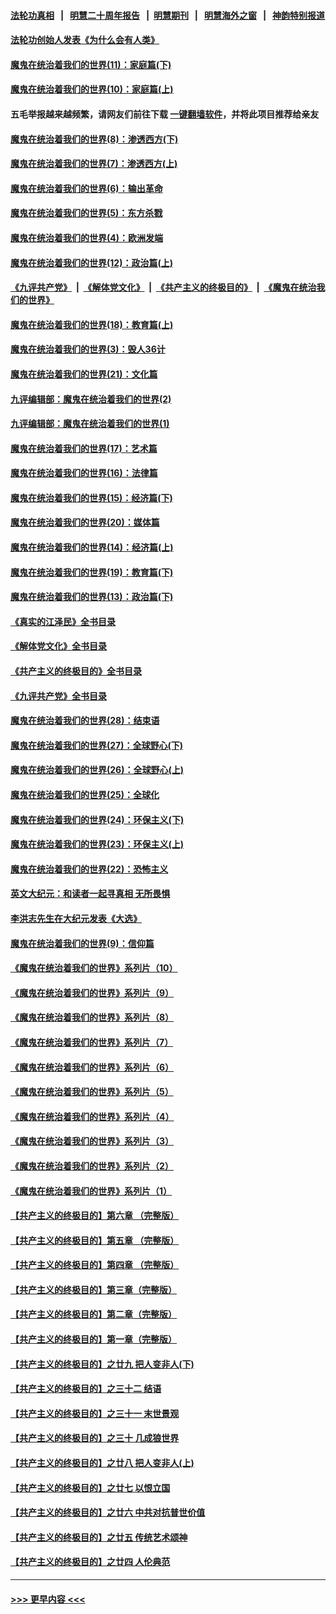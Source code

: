 #### [法轮功真相](https://github.com/gfw-breaker/truth/blob/master/README.md?t=0) &nbsp;&nbsp;|&nbsp;&nbsp; [明慧二十周年报告](https://github.com/gfw-breaker/mh-reports/blob/master/README.md?t=0) &nbsp;&nbsp;|&nbsp;&nbsp;[明慧期刊](https://github.com/gfw-breaker/mh-qikan) &nbsp;&nbsp;|&nbsp;&nbsp; [明慧海外之窗](https://github.com/gfw-breaker/mh-news/blob/master/README.md?t=0) &nbsp;&nbsp;|&nbsp;&nbsp; [神韵特别报道](https://github.com/gfw-breaker/mh-news/blob/master/shenyun.md?t=0)
#### [法轮功创始人发表《为什么会有人类》](../pages/nsc422/n13912117.md?t=04111843) 
#### [魔鬼在统治着我们的世界(11)：家庭篇(下)](../pages/nsc422/n10440961.md?t=04111843) 
#### [魔鬼在统治着我们的世界(10)：家庭篇(上)](../pages/nsc422/n10435448.md?t=04111843) 
#### 五毛举报越来越频繁，请网友们前往下载 [一键翻墙软件](https://github.com/gfw-breaker/ssr-accounts)，并将此项目推荐给亲友
#### [魔鬼在统治着我们的世界(8)：渗透西方(下)](../pages/nsc422/n10429603.md?t=04111843) 
#### [魔鬼在统治着我们的世界(7)：渗透西方(上)](../pages/nsc422/n10426013.md?t=04111843) 
#### [魔鬼在统治着我们的世界(6)：输出革命](../pages/nsc422/n10421536.md?t=04111843) 
#### [魔鬼在统治着我们的世界(5)：东方杀戮](../pages/nsc422/n10417707.md?t=04111843) 
#### [魔鬼在统治着我们的世界(4)：欧洲发端](../pages/nsc422/n10414890.md?t=04111843) 
#### [魔鬼在统治着我们的世界(12)：政治篇(上)](../pages/nsc422/n10444576.md?t=04111843) 
#### [《九评共产党》](https://github.com/begood0513/9ping.md/blob/master/README.md) &nbsp;|&nbsp; [《解体党文化》](../../../../jtdwh.md/blob/master/README.md)  &nbsp;|&nbsp; [《共产主义的终极目的》](../../../../gczydzjmd.md/blob/master/README.md) &nbsp;|&nbsp; [《魔鬼在统治我们的世界》](../../../../mgztzwmdsj.md/blob/master/README.md) 
#### [魔鬼在统治着我们的世界(18)：教育篇(上)](../pages/nsc422/n10526970.md?t=04111843) 
#### [魔鬼在统治着我们的世界(3)：毁人36计](../pages/nsc422/n10411583.md?t=04111843) 
#### [魔鬼在统治着我们的世界(21)：文化篇](../pages/nsc422/n10597706.md?t=04111843) 
#### [九评编辑部：魔鬼在统治着我们的世界(2)](../pages/nsc422/n10410036.md?t=04111843) 
#### [九评编辑部：魔鬼在统治着我们的世界(1)](../pages/nsc422/n10406825.md?t=04111843) 
#### [魔鬼在统治着我们的世界(17)：艺术篇](../pages/nsc422/n10499093.md?t=04111843) 
#### [魔鬼在统治着我们的世界(16)：法律篇](../pages/nsc422/n10485969.md?t=04111843) 
#### [魔鬼在统治着我们的世界(15)：经济篇(下)](../pages/nsc422/n10469975.md?t=04111843) 
#### [魔鬼在统治着我们的世界(20)：媒体篇](../pages/nsc422/n10586579.md?t=04111843) 
#### [魔鬼在统治着我们的世界(14)：经济篇(上)](../pages/nsc422/n10457370.md?t=04111843) 
#### [魔鬼在统治着我们的世界(19)：教育篇(下)](../pages/nsc422/n10564808.md?t=04111843) 
#### [魔鬼在统治着我们的世界(13)：政治篇(下)](../pages/nsc422/n10448270.md?t=04111843) 
#### [《真实的江泽民》全书目录](../pages/nsc422/n13721399.md?t=04111843) 
#### [《解体党文化》全书目录](../pages/nsc422/n13721157.md?t=04111843) 
#### [《共产主义的终极目的》全书目录](../pages/nsc422/n13721048.md?t=04111843) 
#### [《九评共产党》全书目录](../pages/nsc422/n13708085.md?t=04111843) 
#### [魔鬼在统治着我们的世界(28)：结束语](../pages/nsc422/n10936246.md?t=04111843) 
#### [魔鬼在统治着我们的世界(27)：全球野心(下)](../pages/nsc422/n10928319.md?t=04111843) 
#### [魔鬼在统治着我们的世界(26)：全球野心(上)](../pages/nsc422/n10900318.md?t=04111843) 
#### [魔鬼在统治着我们的世界(25)：全球化](../pages/nsc422/n10788205.md?t=04111843) 
#### [魔鬼在统治着我们的世界(24)：环保主义(下)](../pages/nsc422/n10695307.md?t=04111843) 
#### [魔鬼在统治着我们的世界(23)：环保主义(上)](../pages/nsc422/n10688613.md?t=04111843) 
#### [魔鬼在统治着我们的世界(22)：恐怖主义](../pages/nsc422/n10614727.md?t=04111843) 
#### [英文大纪元：和读者一起寻真相 无所畏惧](../pages/nsc422/n12542027.md?t=04111843) 
#### [李洪志先生在大纪元发表《大选》](../pages/nsc422/n12534746.md?t=04111843) 
#### [魔鬼在统治着我们的世界(9)：信仰篇](../pages/nsc422/n10432159.md?t=04111843) 
#### [《魔鬼在统治着我们的世界》系列片（10）](../pages/nsc422/n12292670.md?t=04111843) 
#### [《魔鬼在统治着我们的世界》系列片（9）](../pages/nsc422/n12290859.md?t=04111843) 
#### [《魔鬼在统治着我们的世界》系列片（8）](../pages/nsc422/n12287445.md?t=04111843) 
#### [《魔鬼在统治着我们的世界》系列片（7）](../pages/nsc422/n12283425.md?t=04111843) 
#### [《魔鬼在统治着我们的世界》系列片（6）](../pages/nsc422/n12282314.md?t=04111843) 
#### [《魔鬼在统治着我们的世界》系列片（5）](../pages/nsc422/n12281419.md?t=04111843) 
#### [《魔鬼在统治着我们的世界》系列片（4）](../pages/nsc422/n12274024.md?t=04111843) 
#### [《魔鬼在统治着我们的世界》系列片（3）](../pages/nsc422/n12271322.md?t=04111843) 
#### [《魔鬼在统治着我们的世界》系列片（2）](../pages/nsc422/n12269049.md?t=04111843) 
#### [《魔鬼在统治着我们的世界》系列片（1）](../pages/nsc422/n12267575.md?t=04111843) 
#### [【共产主义的终极目的】第六章 （完整版）](../pages/nsc422/n11428913.md?t=04111843) 
#### [【共产主义的终极目的】第五章 （完整版）](../pages/nsc422/n11428912.md?t=04111843) 
#### [【共产主义的终极目的】第四章 （完整版）](../pages/nsc422/n11428907.md?t=04111843) 
#### [【共产主义的终极目的】第三章（完整版）](../pages/nsc422/n11428848.md?t=04111843) 
#### [【共产主义的终极目的】第二章（完整版）](../pages/nsc422/n11428831.md?t=04111843) 
#### [【共产主义的终极目的】第一章（完整版）](../pages/nsc422/n11417651.md?t=04111843) 
#### [【共产主义的终极目的】之廿九 把人变非人(下)](../pages/nsc422/n11344140.md?t=04111843) 
#### [【共产主义的终极目的】之三十二 结语](../pages/nsc422/n11360535.md?t=04111843) 
#### [【共产主义的终极目的】之三十一 末世景观](../pages/nsc422/n11351129.md?t=04111843) 
#### [【共产主义的终极目的】之三十 几成狼世界](../pages/nsc422/n11348280.md?t=04111843) 
#### [【共产主义的终极目的】之廿八 把人变非人(上)](../pages/nsc422/n11340492.md?t=04111843) 
#### [【共产主义的终极目的】之廿七 以恨立国](../pages/nsc422/n11336944.md?t=04111843) 
#### [【共产主义的终极目的】之廿六 中共对抗普世价值](../pages/nsc422/n11324785.md?t=04111843) 
#### [【共产主义的终极目的】之廿五 传统艺术颂神](../pages/nsc422/n11296396.md?t=04111843) 
#### [【共产主义的终极目的】之廿四 人伦典范](../pages/nsc422/n11296397.md?t=04111843) 

----
#### [ >>> 更早内容 <<< ](../indexes/nsc422-earlier.md)

